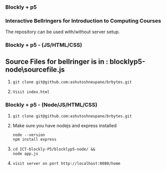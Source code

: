 

### Blockly + p5
### Interactive Bellringers for Introduction to Computing Courses

The repository can be used with/without server setup. 

### Blockly + p5 - (JS/HTML/CSS)  

## Source Files for bellringer is in : blocklyp5-node\sourcefile.js

1.  
   ```
   git clone git@github.com:ashutoshneupane/brbytes.git
   ```
    
2. 
   ```
   Visit index.html
   ```

### Blockly + p5 - (Node/JS/HTML/CSS)

1.  
   ```
   git clone git@github.com:ashutoshneupane/brbytes.git
   ```
    
2. Make sure you have nodejs and express installed
   ```
   node --version
   npm install express 
   ```

3.  
   ```
   cd ICT-blockly-P5/blocklyp5-node/ &&
   node app.js
   ```

4. 
   ```
   visit server on port http://localhost:8080/home
   ```
